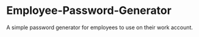 # Employee-Password-Generator
A simple password generator for employees to use on their work account.
